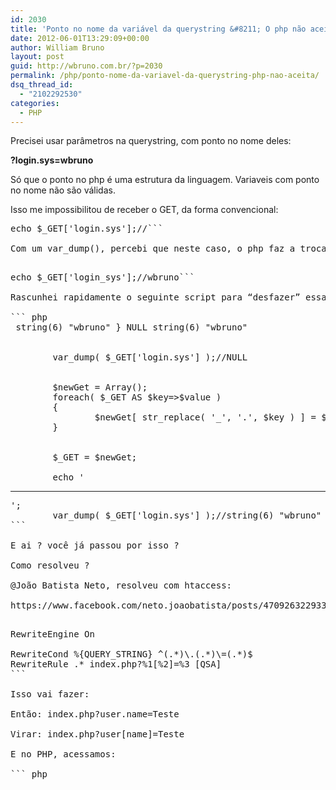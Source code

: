 ```yaml
---
id: 2030
title: 'Ponto no nome da variável da querystring &#8211; O php não aceita'
date: 2012-06-01T13:29:09+00:00
author: William Bruno
layout: post
guid: http://wbruno.com.br/?p=2030
permalink: /php/ponto-nome-da-variavel-da-querystring-php-nao-aceita/
dsq_thread_id:
  - "2102292530"
categories:
  - PHP
---
```

Precisei usar parâmetros na querystring, com ponto no nome deles:

**?login.sys=wbruno**

Só que o ponto no php é uma estrutura da linguagem. Variaveis com ponto no nome não são válidas.
  
Isso me impossibilitou de receber o GET, da forma convencional:

<pre name="code" class="php">echo $_GET['login.sys'];//```

Com um var_dump(), percebi que neste caso, o php faz a troca automaticamente, do ponto por um underline:

<pre name="code" class="php">echo $_GET['login_sys'];//wbruno```

Rascunhei rapidamente o seguinte script para &#8220;desfazer&#8221; essa troca do php, e então usar no restante do projeto, o array $_GET, exatamente como está lá na URL.

``` php
<?php
        //var_dump( $_GET, $_GET['login.sys'], $_GET['login_sys'] );//array(1) { ["login_sys"]=> string(6) "wbruno" } NULL string(6) "wbruno" 


        var_dump( $_GET['login.sys'] );//NULL 


        $newGet = Array();
        foreach( $_GET AS $key=>$value )
        {
                $newGet[ str_replace( '_', '.', $key ) ] = $value;
        }


        $_GET = $newGet;

        echo '<hr />';
        var_dump( $_GET['login.sys'] );//string(6) "wbruno" 
```

E ai ? você já passou por isso ?
  
Como resolveu ?

@João Batista Neto, resolveu com htaccess:
  
https://www.facebook.com/neto.joaobatista/posts/470926322933918

<pre name="code" class="php">RewriteEngine On

RewriteCond %{QUERY_STRING} ^(.*)\.(.*)\=(.*)$
RewriteRule .* index.php?%1[%2]=%3 [QSA]
```

Isso vai fazer:

Então: index.php?user.name=Teste
  
Virar: index.php?user[name]=Teste

E no PHP, acessamos:

``` php
<?php
echo $_GET['user']['name'];
```